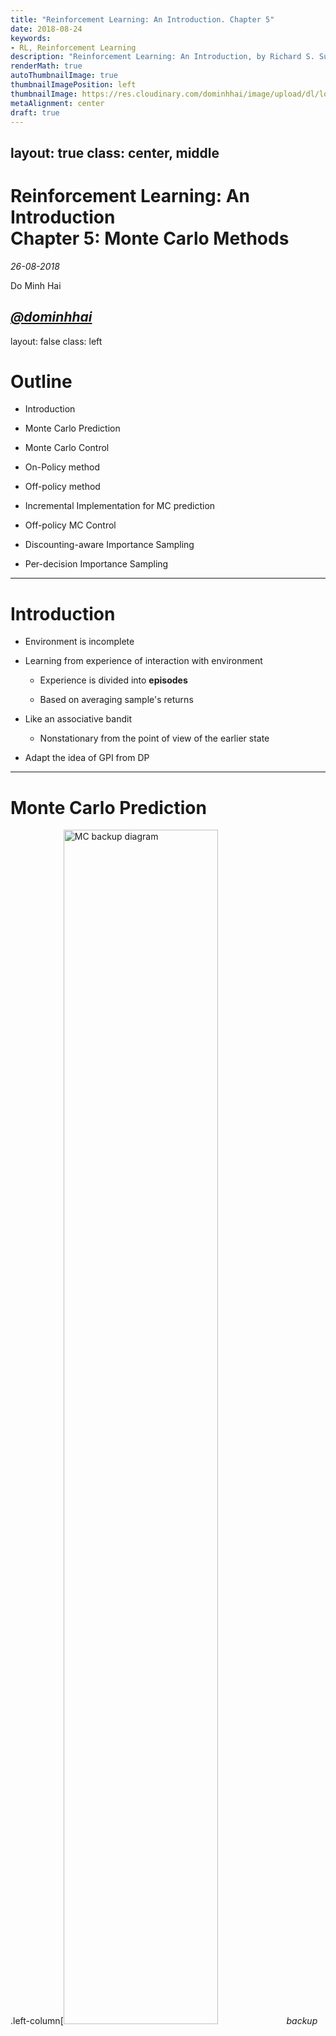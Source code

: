 ```yaml
---
title: "Reinforcement Learning: An Introduction. Chapter 5"
date: 2018-08-24
keywords:
- RL, Reinforcement Learning
description: "Reinforcement Learning: An Introduction, by Richard S. Sutton and Andrew G. Barto. Chapter 5."
renderMath: true
autoThumbnailImage: true
thumbnailImagePosition: left
thumbnailImage: https://res.cloudinary.com/dominhhai/image/upload/dl/logo.png
metaAlignment: center
draft: true
---
```


layout: true
class: center, middle
---
# Reinforcement Learning: An Introduction<br>Chapter 5: Monte Carlo Methods
*26-08-2018*

Do Minh Hai

[<i class="fab fa-github"> @dominhhai</i>](https://github.com/dominhhai)
---
layout: false
class: left

# Outline

- Introduction

- Monte Carlo Prediction

- Monte Carlo Control

- On-Policy method

- Off-policy method

- Incremental Implementation for MC prediction

- Off-policy MC Control

- Discounting-aware Importance Sampling

- Per-decision Importance Sampling
---
# Introduction
- Environment is incomplete

- Learning from experience of interaction with environment
  - Experience is divided into **episodes**

  - Based on averaging sample's returns

- Like an associative bandit
  - Nonstationary from the point of view of the earlier state

- Adapt the idea of GPI from DP

---
# Monte Carlo Prediction
.left-column[<img width="70%" src="https://raw.githubusercontent.com/dominhhai/rl-intro/master/assets/mc_backup_diagram.png" alt="MC backup diagram">
*backup diagram*
]
.right-column[
- Estimate $v_\pi(s)$ from experience by averaging the returns observed after visits to that state $s$

- 2 methods:
  - first-visit MC: average of the returns only for the first visits to $s$
  - every-visit MC: average of the returns for all visits to $s$

- Estimates for each state are independent

- Unlike DP
  - Only one choice considered at each state - only sampled on the one episode
  - Do not bootstrap
]
---
# Monte Carlo Prediction
.center[<img width="100%" src="https://raw.githubusercontent.com/dominhhai/rl-intro/master/assets/5.1.first-visit-mc.png" alt="first-visit MC prediction">]
### Estimation of Action Values
- Estimate $q_*$ when a model is not available
- Averaging returns starting from state $s$, taking action $a$ following policy $\pi$
- Need to estimate the value of all the actions from each state
- *Exploring starts*: $\pi(s,a)>0~~~\forall{s,a}$

---
# Monte Carlo Control
- Use GPI as DP
$$\pi\_0 \stackrel{E}{\longrightarrow} q\_{\pi\_0} \stackrel{I}{\longrightarrow} \pi\_1 \stackrel{E}{\longrightarrow} q\_{\pi\_1} \stackrel{I}{\longrightarrow} \pi\_2 \stackrel{E}{\longrightarrow} ... \stackrel{I}{\longrightarrow} \pi\_\* \stackrel{E}{\longrightarrow} q\_{\pi\_\*}$$

- Policy evaluation $\stackrel{E}{\longrightarrow}$: using MC methods for prediction

- Policy improment $\stackrel{I}{\longrightarrow}$: policy greedy w.r.t the current value function

- Meets the policy improvement theorem
$$
\begin{aligned}
q\_{\pi\_k}\big(s,\pi\_{k+1}(s)\big) &= q\_{\pi\_k}\big(s,\arg\max\_a q\_{\pi\_k}(s,a)\big)
\\cr &= \max\_a q\_{\pi\_k}(s,a)
\\cr & \ge q\_{\pi\_k}\big(s,\pi\_k(s)\big)
\\cr & \ge v\_{\pi\_k}(s)
\end{aligned}
$$

  if, $\pi\_{k+1}=\pi\_k$, then $\pi\_k=\pi\_\*$
---
# Monte Carlo Control
- Converage conditions assumptions:
  - (1) episodes have exploring starts $\pi(s,a)>0~~~\forall s,a$

  - (2) policy evaluation could be done with an infinite number of episodes

- Monte Carlo without Exploring Starts
  - **on-policy** methods: evaluate or improve the policy that is used to make decisions

  - **off-policy** methods: evaluate or improve the policy different from that is used to generate the data
---
# Monte Carlo Exploring Starts
- Alterate between evaluation and improvement on an episode-by-episode basis

- Convergence to this fixed point (fixed point is optimal policy $\pi_*$) seems inevitable

.center[<img width="100%" src="https://raw.githubusercontent.com/dominhhai/rl-intro/master/assets/5.3.mc-es.png" alt="Monte Carlo Exploring Starts">]
---
# On-Policy method
- Learn about policy currently executing

- Policy is generally soft $\pi(a|s)>0$

- ε-soft policy like ε-greedy:
  - probability of nongreedy is $\dfrac{\epsilon}{| \mathcal A(s) |}$
  - and, probability of greedy is $1-\epsilon+\dfrac{\epsilon}{| \mathcal A(s) |}$

- ε-greedy with respect to $q_\pi$ is an improvement over any ε-soft policy $\pi$

$$
\begin{aligned}
q\_\pi\big(s,\pi'(s)\big) &= \sum\_a \pi'(a | s) q\_\pi(s,a)
\\cr &= \frac{\epsilon}{| \mathcal A(s) |}\sum\_a q\_\pi(s,a) + (1-\epsilon)\max\_a q\_\pi(s,a)
\\cr &\ge v\_\pi(s)
\end{aligned}
$$
- Converages to the best ε-soft policy $v\_\pi=\tilde v\_\* ~~~, \forall s\in\mathcal S$
---
# On-Policy method
.center[<img width="100%" src="https://raw.githubusercontent.com/dominhhai/rl-intro/master/assets/5.4.e-soft.png" alt="On-Policy method">]
---
# Off-policy method
- Learn the value of the target policy $\pi$ from experience due to behavior policy $b$
  - Optimal policy: target policy

  - Exploratory & generate policy: behavior policy

- More powerful and general than on-policy
  - On-policy methods is special case in which $\pi = b$

- Greater variance and slower to converge

- Coverage assumption: $b$ generates behavior that covers, or includes, $\pi$
$$\pi(a | s) > 0 \implies b(a | s) > 0$$
---
# Off-policy method
- Method: use importance sampling
  - Estimate expected values under one distribution given samples from another
  - Importance-sampling ratio: weighting returns according to the relative probability of their trajectories under the two policies
- The relative probability of the trajectory under 2 polices depend only on the 2 policies and the sequence:
  $$\rho\_{t:T-1} = \prod\_{k=1}^{T-1}\frac{\pi(A\_k | S\_k)}{b(A\_k | S\_k)}$$

- Expected value of target policy:
  $$v\_\pi(s) = E\big[\rho\_{t:T-1}G\_t | S\_t=s\big]$$
  where, $G_t$ is the returns of $b$ : $v_b(s) = E\big[G_t | S_t=s\big]$

- Indexing time steps in a way that increases across episode boundaries
  - first episode ends in terminal state at time $t-1=100$
  - next episode begins at time $t=101$
---
# Off-policy method
- 2 types of importance sampling:
  - Ordinary importance sampling:
    $$V(s) = \frac{\sum\_{t\in\mathscr T(s)}\rho\_{t:T(t)-1}G\_t}{| \mathscr T |}$$
  - Weighted importance sampling:
    $$V(s) = \frac{\sum\_{t\in\mathscr T(s)}\rho\_{t:T(t)-1}G\_t}{\sum\_{t\in\mathscr T(s)}\rho\_{t:T(t)-1}}$$

    where:
      - $\mathscr T(s)$: set of all time steps in which state $s$ is visited
      - $T(t)$: first time of termination following time $t$
      - $G\_t$: returns after $t$ up through $T(t)$
      - $\\{G\_t\\}\_{t\in\mathscr T(s)}$ are the returns that pertain to state $s$
      - $\\{\rho\_{t:T(t)-1}\\}\_{t\in\mathscr T(s)}$ are the corresponding importance-sampling ratios
---
# Incremental MC prediction
- For on-policy:
  - Exactly the same methods as Bandits
  - But, for the average returns $G_t$ instead of average rewards $R_t$

- For ordinary importance sampling: scaling returns by $\rho_{t:T(t)-1}$
- For weighted importance sampling
  - Have sequence of returns $G\_1, G\_2, ..., G\_{n-1}$ all starting in the same state
  - Corresponding random weight $W\_i$ (e.g., $W\_i = \rho\_{t\_i:T(t\_i)-1}$)
    $$V\_n = \frac{\sum\_{k=1}^{n-1}W\_kG\_k}{\sum\_{k=1}^{n-1}W\_k} ~~~, n\ge 2$$
  - update rule:
    $$
    \begin{cases}
     V\_{n+1} &= V\_n + \dfrac{W\_n}{C\_n}\big[G\_n - V\_n\big] ~~~, n\ge 1
     \\cr
     C\_{n+1} &= C\_n + W\_{n+1} ~~~, C\_0 = 0
    \end{cases}
    $$
can apply to on-policy when $\pi=b, W=1$
---
# Incremental MC prediction
.center[<img width="100%" src="https://raw.githubusercontent.com/dominhhai/rl-intro/master/assets/5.6.weighted-importance-sampling.png" alt="Incremental MC prediction">]
---
# Gradient Clipping
- Add `threshold` hyper-parameter to clip norm of gradients

$$
\begin{aligned}
& -------------------
\\cr
& \hat g = \dfrac{\partial J}{\partial\mathbf W}
\\cr
& \textbf{if} \quad\lVert\hat{g}\rVert \ge threshold \quad\textbf{   then}
\\cr
& \qquad \hat{g} \gets \dfrac{threshold}{\lVert\hat{g}\rVert}\hat{g}
\\cr
& \textbf{end if}
\\cr& -------------------
\end{aligned}
$$

- Usually, $\text{threshold}\in [1,5]$

- Simple, Effective

.footnote[.refer[
\# [*Pascanu et al. (2013)*](#25)
]]
---
# Long Short-Term Memory - LSTM
- Constant Error Flow of Identity Relationship doesn't decay:
$$\mathbf s\_t=\mathbf s\_{t-1}+f(\mathbf x\_t) \implies \dfrac{\partial\mathbf s\_t}{\partial\mathbf s\_{t-1}}=1$$

- Key idea: Use .red[*Constant Error Carousel*] - **CEC** to prevent from gradient decay
  - .red[**Memory Cell**] $\mathbf c_t$: indentity relationship
  - Compute new state by difference from before time step*[s]*
  $$\mathbf c\_t = \mathbf c\_{t-1} + \textcolor{blue}{f(\mathbf x\_t, \mathbf h\_{t-1})}$$
  *$\mathbf h_t$ is the output at time step $t$*

- Weights conflict:
  - Input Weights: Same weights for *"write operations"*
  - Output Weights: Same weights for *"read operations"*

  ==> Use .red[**Gates Units**] to control conflicting

.footnote[.refer[
\# [*Hochreiter (1997)*](#25)
]]
---
# LSTM
.center[![LSTM](/images/talk_dl_lstm.png)]

- Gate Units:
 - sigmoid function $\sigma\in[0,1]$ controls how much info can be through
- Gate Types:
  - Forget Gate $\mathbf f_t$ (*Gers et al. (1999)*)
  - Input Gate $\mathbf i_t$
  - Output Gate $\mathbf o_t$
- CEC: center $\oplus$ act as linear function

.footnote[.refer[
\# Figure: https://colah.github.io/posts/2015-08-Understanding-LSTMs/
]]
---
# LSTM - Forward
- Forget Gate:
$$\mathbf f\_t = \sigma(\mathbf W\_f[\mathbf h\_{t-1}, \mathbf x\_t]+\mathbf b\_f)$$
- Input Gate:
$$\mathbf i\_t = \sigma(\mathbf W\_i[\mathbf h\_{t-1}, \mathbf x\_t]+\mathbf b\_i)$$
- Output Gate:
$$\mathbf o\_t = \sigma(\mathbf W\_o[\mathbf h\_{t-1}, \mathbf x\_t]+\mathbf b\_o)$$
- New State:
$$
\begin{aligned}
\mathbf{\tilde{c}}\_t &= \tanh(\mathbf W\_c[\mathbf h\_{t-1}, \mathbf x\_t]+\mathbf b\_c)
\\cr
\mathbf c\_t &= \mathbf f\_t\*\mathbf c\_{t-1}+\mathbf i\_t\*\mathbf{\tilde{c}}\_t
\end{aligned}
$$
- Cell's Output:
$$\mathbf h\_t = \mathbf o\_t\*\tanh(\mathbf c\_t)$$

.footnote[.refer[
\# [*Hochreiter (1997)*](#25)
]]
---
# LSTM - Backward
- Cell's Output: $\delta h\_t = \partial J\_t/\partial \mathbf h\_t$

- Output Gate: $\delta o\_t = \delta h\_t \* \tanh(\mathbf c\_t)$
  - Compute: $\delta W\_o^{(t)}, \delta b\_o^{(t)}$
- New State: $\delta c\_t = \textcolor{blue}{\delta c\_t} + \delta h\_t \* \delta o\_t \* (1-\tanh^2(\mathbf c\_t))$

- Previous State: $\delta c\_{t-1} = \delta c\_t \* \mathbf f\_t$

- Input Gate: $\delta i\_t = \delta c\_t \* \mathbf{\tilde{c}}\_t$
  - Compute: $\delta W\_i^{(t)}, \delta b\_i^{(t)}$

- Forget Gate: $\delta f\_t = \delta c\_t \* \mathbf c\_{t-1}$
  - Compute: $\delta W\_f^{(t)}, \delta b\_f^{(t)}$

- External Input: $\delta\tilde{c\_t} = \delta c\_t \* \mathbf i\_t$
  - Compute: $\delta W\_c^{(t)}, \delta b\_c^{(t)}$

---
# Gated Reccurent Unit - GRU
.center[<img width="110%" src="https://colah.github.io/posts/2015-08-Understanding-LSTMs/img/LSTM3-var-GRU.png" alt="GRU">]

- Cell State $h_t$
  - Cell State & Hidden State

- Update Gate $z\_t$
  - Forget Gate & Input Gate

- Reset Gate $r\_t$

.footnote[.refer[
\# [*Cho et al. (2014)*](#25), Figure: https://colah.github.io/posts/2015-08-Understanding-LSTMs/
]]
---
# Bidirectional RNNs
.center[<img width="80%" src="https://colah.github.io/posts/2015-09-NN-Types-FP/img/RNN-bidirectional.png" alt="Bidirectional RNNs">]

- Previous Dependencies (left → right):
$$\mathbf s\_t = f(\mathbf W\_{in}\mathbf x\_t + \mathbf W\_{rec}\mathbf s\_t + \mathbf b\_s)$$
- Following Dependencies (right → left):
$$\mathbf s\_t^{\prime} = f(\mathbf W\_{in}^{\prime}\mathbf x\_t + \mathbf W\_{rec}^{\prime}\mathbf s\_t + \mathbf b\_s^{\prime})$$
- Output:
$$\qquad\mathbf y\_t = g(U[\mathbf s\_t,\mathbf s\_t^{\prime}] + \mathbf b\_y)$$


.footnote[.refer[
\# Figure: https://colah.github.io/posts/2015-09-NN-Types-FP/
]]
---
# Deep RNNs
.center[<img width="65%" src="/images/talk_dl_rnn_deep.png" alt="Deep RNNs">]

- Layer 0 (Input):
$$\mathbf s\_t^{(0)} = \mathbf x\_t$$

- Layer $l=\overline{1,L}$:
$$\mathbf s\_t^{(l)} = f(\mathbf W\_{in}^{(l)}\mathbf s\_t^{(l-1)} + \mathbf W\_{rec}^{(l)}\mathbf s\_{t-1}^{(l)} + \mathbf b\_s^{(l)})$$

- Output:
$$\mathbf{\hat y}\_t = g(\mathbf U\mathbf s\_t^{(L)} + \mathbf b\_y)$$
---
# Summary
- RNNs
  - Variable-length In/Output
  - Train with BPPT
  - .red[Vanishing & exploding gradient problem]

- Gradient Clipping
  - Rescale gradients to prevent from exploding gradient problem

- LSTM
  - Memory Cell: Keep linear relationship between state
  - Gate Units: control through info with sigmoid function $\sigma\in[0,1]$
  - Time step lags > 1000
  - Local in space and time: $\Theta(1)$ per step and weight

- GRU
  - Merge cell state and hidden state
  - Combine forget gate and input gate into update gate

- RNNs variants: Bidirectional RNNs, Deep RNNs

---
# References
.refer[

- [1] [*Hopfield (1982)*. Neural networks and physical systems with emergent collective computational abilities](https://www.ncbi.nlm.nih.gov/pmc/articles/PMC346238/pdf/pnas00447-0135.pdf)

- [2] [*Rumelhart et al. (1986a)*. Learning representations by back-propagation errors](https://www.iro.umontreal.ca/~vincentp/ift3395/lectures/backprop_old.pdf)

- [3] [*Jordan (1986)*. Serial order: A parallel distributed processing approach](https://pdfs.semanticscholar.org/f8d7/7bb8da085ec419866e0f87e4efc2577b6141.pdf)

- [4] [*Elman (1990)*. Finding structure in time](https://crl.ucsd.edu/~elman/Papers/fsit.pdf)

- [5] [*Werbos (1990)*. Backpropagation Through Time: What It Does and How to Do It](http://axon.cs.byu.edu/~martinez/classes/678/Papers/Werbos_BPTT.pdf)

- [6] [*Bengio et al. (1994)*. Learning Long-Term Dependencies with Gradient Descent is Difficult](http://www.iro.umontreal.ca/~lisa/pointeurs/ieeetrnn94.pdf)

- [7] [*Pascanu et al. (2013)*. On the difficulty of training Recurrent Neural Networks](https://arxiv.org/pdf/1211.5063.pdf)

- [8] [*Hochreiter et al. (1997)*. Long Short-Term Memory](http://www.bioinf.jku.at/publications/older/2604.pdf)

- [9] [*Greff et al. (2017)*. LSTM: A search space odyssey](https://arxiv.org/pdf/1503.04069.pdf)

- [10] [*Jozefowics et al. (2015)*. An Empirical Exploration of Recurrent Network Architectures](http://proceedings.mlr.press/v37/jozefowicz15.pdf)

- [11] [*Cho et al. (2014)*. Learning Phrase Representations using RNN Encoder–Decoder for Statistical Machine Translation](https://arxiv.org/pdf/1406.1078v3.pdf)

]
